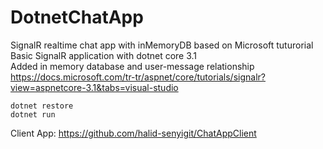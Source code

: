 # DotnetChatApp

SignalR realtime chat app with inMemoryDB based on Microsoft tuturorial 
<br>
Basic SignalR application with dotnet core 3.1
<br>
Added in memory database and user-message relationship
<br>
https://docs.microsoft.com/tr-tr/aspnet/core/tutorials/signalr?view=aspnetcore-3.1&tabs=visual-studio
<br>
```
dotnet restore
dotnet run
```


Client App:
https://github.com/halid-senyigit/ChatAppClient